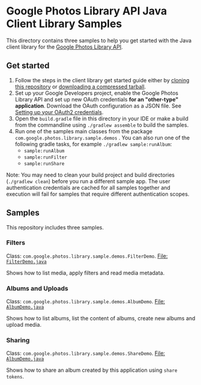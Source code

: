 # Google Photos Library API Java Client Library Samples

This directory contains three samples to help you get started with the Java
client library for the [Google Photos Library API](https://developers.google.com/photos).

## Get started

1. Follow the steps in the client library get started guide either by
  [cloning this repository](../README.md#using-git-clone) or [downloading a compressed tarball](../README.md#downloading-a-compressed-tarball).
1. Set up your Google Developers project, enable the Google Photos Library API
   and set up new OAuth credentials **for an "other-type" application**.
   Download the OAuth configuration as a JSON file. See [Setting up your OAuth2 credentials](../README.md#Setting-up-your-OAuth2-credentials).
2. Open the `build.gradle` file in this directory in your IDE or make a build from the commandline
    using `./gradlew assemble` to build the samples.
3. Run one of the samples main classes from the package `com.google.photos.library.sample.demos` .
   You can also run one of the following gradle tasks, for example `./gradlew sample:runAlbum`:
   * `sample:runAlbum`
   * `sample:runFilter`
   * `sample:runShare`

Note: You may need to clean your build project and build directories (`./gradlew clean`) before you
run a different sample app. The user authentication credentials are cached for all samples together
and execution will fail for samples that require different authentication scopes.

## Samples
This repository includes three samples.

### Filters
Class: `com.google.photos.library.sample.demos.FilterDemo`.
[File: `FilterDemo.java`](src/main/java/com/google/photos/library/sample/demos/FilterDemo.java)

Shows how to list media, apply filters and read media metadata.

### Albums and Uploads
Class: `com.google.photos.library.sample.demos.AlbumDemo`.
[File: `AlbumDemo.java`](src/main/java/com/google/photos/library/sample/demos/AlbumDemo.java)

Shows how to list albums, list the content of albums, create new albums and
upload media.

### Sharing
Class: `com.google.photos.library.sample.demos.ShareDemo`.
[File: `AlbumDemo.java`](src/main/java/com/google/photos/library/sample/demos/ShareDemo.java)

Shows how to share an album created by this application using `share tokens`.